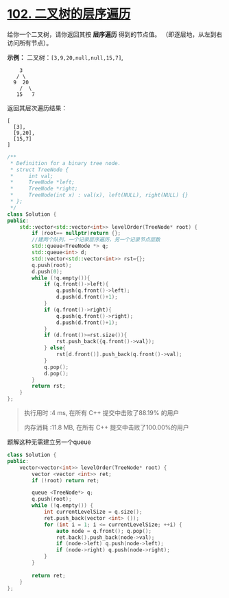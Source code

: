 # [102. 二叉树的层序遍历](https://leetcode-cn.com/problems/binary-tree-level-order-traversal/)

给你一个二叉树，请你返回其按 **层序遍历** 得到的节点值。 （即逐层地，从左到右访问所有节点）。

 

**示例：**
 二叉树：`[3,9,20,null,null,15,7]`,

```
    3
   / \
  9  20
    /  \
   15   7
```

返回其层次遍历结果：

```
[
  [3],
  [9,20],
  [15,7]
]
```

```c++
/**
 * Definition for a binary tree node.
 * struct TreeNode {
 *     int val;
 *     TreeNode *left;
 *     TreeNode *right;
 *     TreeNode(int x) : val(x), left(NULL), right(NULL) {}
 * };
 */
class Solution {
public:
    std::vector<std::vector<int>> levelOrder(TreeNode* root) {
        if (root== nullptr)return {};
        //建两个队列，一个记录层序遍历，另一个记录节点层数
        std::queue<TreeNode *> q;
        std::queue<int> d;
        std::vector<std::vector<int>> rst={};
        q.push(root);
        d.push(0);
        while (!q.empty()){
            if (q.front()->left){
                q.push(q.front()->left);
                d.push(d.front()+1);
            }
            if (q.front()->right){
                q.push(q.front()->right);
                d.push(d.front()+1);
            }
            if (d.front()>=rst.size()){
                rst.push_back({q.front()->val});
            } else{
                rst[d.front()].push_back(q.front()->val);
            }
            q.pop();
            d.pop();
        }
        return rst;
    }
};
```

> 执行用时 :4 ms, 在所有 C++ 提交中击败了88.19% 的用户
>
> 内存消耗 :11.8 MB, 在所有 C++ 提交中击败了100.00%的用户

题解这种无需建立另一个queue

```c++
class Solution {
public:
    vector<vector<int>> levelOrder(TreeNode* root) {
        vector <vector <int>> ret;
        if (!root) return ret;

        queue <TreeNode*> q;
        q.push(root);
        while (!q.empty()) {
            int currentLevelSize = q.size();
            ret.push_back(vector <int> ());
            for (int i = 1; i <= currentLevelSize; ++i) {
                auto node = q.front(); q.pop();
                ret.back().push_back(node->val);
                if (node->left) q.push(node->left);
                if (node->right) q.push(node->right);
            }
        }
        
        return ret;
    }
};
```

